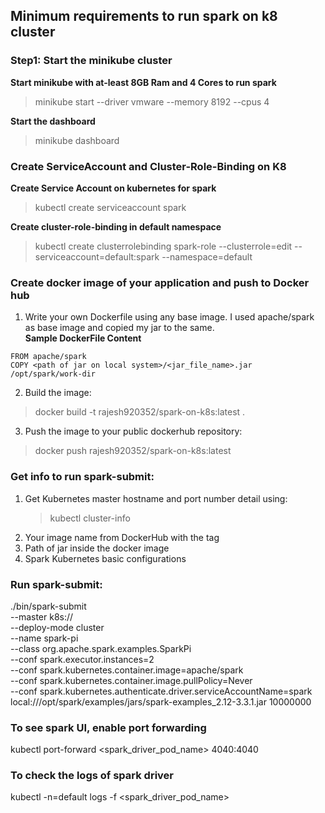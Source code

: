 ## Minimum requirements to run spark on k8 cluster
### Step1: Start the minikube cluster

**Start minikube with at-least 8GB Ram and 4 Cores to run spark**
> minikube start --driver vmware --memory 8192 --cpus 4

**Start the dashboard**
> minikube dashboard

### Create ServiceAccount and Cluster-Role-Binding on K8
**Create Service Account on kubernetes for spark**
> kubectl create serviceaccount spark

**Create cluster-role-binding in default namespace**
> kubectl create clusterrolebinding spark-role --clusterrole=edit --serviceaccount=default:spark --namespace=default

### Create docker image of your application and push to Docker hub
1. Write your own Dockerfile using any base image. I used apache/spark as base image and copied my jar to the same.
</br>**Sample DockerFile Content**
```
FROM apache/spark
COPY <path of jar on local system>/<jar_file_name>.jar /opt/spark/work-dir
```
2. Build the image:
> docker build -t rajesh920352/spark-on-k8s:latest .

3. Push the image to your public dockerhub repository:
> docker push rajesh920352/spark-on-k8s:latest

### Get info to run spark-submit:
1. Get Kubernetes master hostname and port number detail using:
   > kubectl cluster-info
2. Your image name from DockerHub with the tag
3. Path of jar inside the docker image
4. Spark Kubernetes basic configurations


### Run spark-submit:

./bin/spark-submit \
--master k8s://<Kubernetes master hostname and port number>\
--deploy-mode cluster \
--name spark-pi \
--class org.apache.spark.examples.SparkPi \
--conf spark.executor.instances=2 \
--conf spark.kubernetes.container.image=apache/spark \
--conf spark.kubernetes.container.image.pullPolicy=Never \
--conf spark.kubernetes.authenticate.driver.serviceAccountName=spark \
local:///opt/spark/examples/jars/spark-examples_2.12-3.3.1.jar 10000000

### To see spark UI, enable port forwarding
kubectl port-forward <spark_driver_pod_name> 4040:4040

### To check the logs of spark driver
kubectl -n=default logs -f <spark_driver_pod_name>